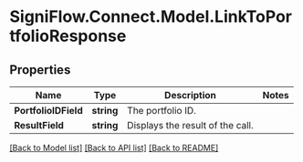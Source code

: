
# SigniFlow.Connect.Model.LinkToPortfolioResponse

## Properties

Name | Type | Description | Notes
------------ | ------------- | ------------- | -------------
**PortfolioIDField** | **string** | The portfolio ID. | 
**ResultField** | **string** | Displays the result of the call. | 

[[Back to Model list]](../README.md#documentation-for-models)
[[Back to API list]](../README.md#documentation-for-api-endpoints)
[[Back to README]](../README.md)

